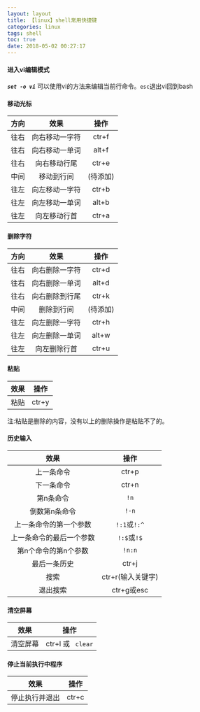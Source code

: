 ```yaml
---
layout: layout
title: 【linux】shell常用快捷键
categories: linux
tags: shell
toc: true
date: 2018-05-02 00:27:17
---
```

#### 进入vi编辑模式
***`set -o vi`*** 可以使用vi的方法来编辑当前行命令。`esc`退出vi回到bash
#### 移动光标

| 方向 | 效果 | 操作 |
|:---:|:---:|:---:|
| 往右 | 向右移动一字符 | ctr+f |
| 往右 | 向右移动一单词 | alt+f |
| 往右 | 向右移动行尾   | ctr+e |
| 中间 | 移动到行间     | (待添加) |
| 往左 | 向左移动一字符 | ctr+b |
| 往左 | 向左移动一单词 | alt+b |
| 往左 | 向左移动行首   | ctr+a |

<!--more-->
#### 删除字符
| 方向 | 效果 | 操作 |
|:---:|:---:|:---:|
| 往右 | 向右删除一字符 | ctr+d |
| 往右 | 向右删除一单词 | alt+d |
| 往右 | 向右删除到行尾 | ctr+k |
| 中间 | 删除到行间     | (待添加) |
| 往左 | 向左删除一字符 | ctr+h |
| 往左 | 向左删除一单词 | alt+w |
| 往左 | 向左删除行首   | ctr+u |

#### 粘贴
| 效果 | 操作 |
|:---:|:---:|
| 粘贴 | ctr+y |
注:粘贴是删除的内容，没有以上的删除操作是粘贴不了的。

#### 历史输入
| 效果 | 操作 |
|:---:|:---:|
| 上一条命令   | ctr+p |
| 下一条命令   | ctr+n |
|第n条命令|`!n`|
|倒数第n条命令|`!-n`|
|上一条命令的第一个参数|`!:1`或`!:^`|
|上一条命令的最后一个参数|`!:$`或`!$`|
|第n个命令的第n个参数|`!n:n`|
| 最后一条历史 | ctr+j |
| 搜索 | ctr+r(输入关键字) |
| 退出搜索 | ctr+g或esc |


#### 清空屏幕
| 效果 | 操作 |
|:---:|:---:|
| 清空屏幕 | ctr+l 或 ``` clear``` |

#### 停止当前执行中程序
| 效果 | 操作 |
|:---:|:---:|
| 停止执行并退出 | ctr+c |
